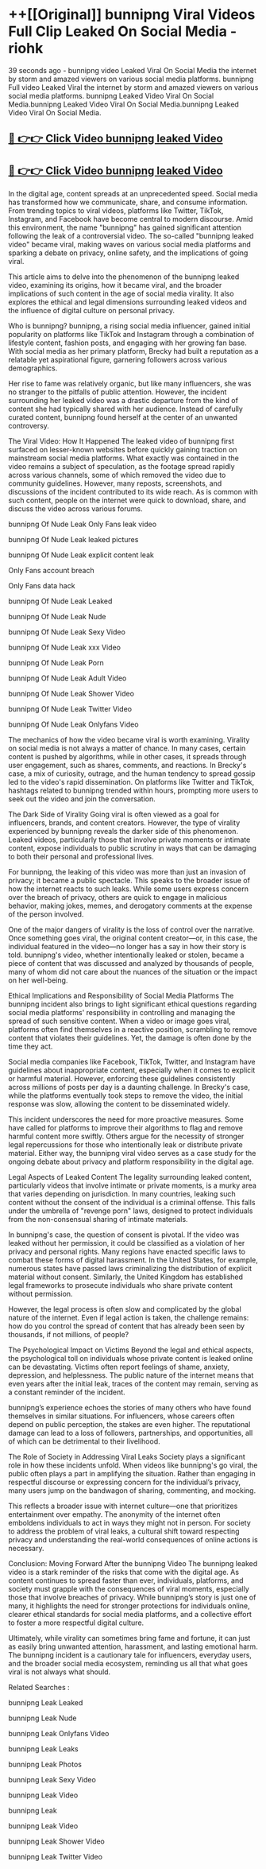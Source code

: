 # ++[[Original]] bunnipng Viral Videos Full Clip Leaked On Social Media - riohk<br>

39 seconds ago - bunnipng video Leaked Viral On Social Media the internet by storm and amazed viewers on various social media platforms.
bunnipng Full video Leaked Viral the internet by storm and amazed viewers on various social media platforms. bunnipng Leaked Video Viral On Social Media.bunnipng Leaked Video Viral On Social Media.bunnipng Leaked Video Viral On Social Media.<br>


## [🔴 👉👉 Click Video bunnipng leaked Video ](https://onlyclips.site?title=bunnipng&ref=git)

## [🔴 👉👉 Click Video bunnipng leaked Video ](https://onlyclips.site?title=bunnipng&ref=git)

In the digital age, content spreads at an unprecedented speed. Social media has transformed how we communicate, share, and consume information. From trending topics to viral videos, platforms like Twitter, TikTok, Instagram, and Facebook have become central to modern discourse. Amid this environment, the name "bunnipng" has gained significant attention following the leak of a controversial video. The so-called "bunnipng leaked video" became viral, making waves on various social media platforms and sparking a debate on privacy, online safety, and the implications of going viral.

This article aims to delve into the phenomenon of the bunnipng leaked video, examining its origins, how it became viral, and the broader implications of such content in the age of social media virality. It also explores the ethical and legal dimensions surrounding leaked videos and the influence of digital culture on personal privacy.

Who is bunnipng?
bunnipng, a rising social media influencer, gained initial popularity on platforms like TikTok and Instagram through a combination of lifestyle content, fashion posts, and engaging with her growing fan base. With social media as her primary platform, Brecky had built a reputation as a relatable yet aspirational figure, garnering followers across various demographics.

Her rise to fame was relatively organic, but like many influencers, she was no stranger to the pitfalls of public attention. However, the incident surrounding her leaked video was a drastic departure from the kind of content she had typically shared with her audience. Instead of carefully curated content, bunnipng found herself at the center of an unwanted controversy.

The Viral Video: How It Happened
The leaked video of bunnipng first surfaced on lesser-known websites before quickly gaining traction on mainstream social media platforms. What exactly was contained in the video remains a subject of speculation, as the footage spread rapidly across various channels, some of which removed the video due to community guidelines. However, many reposts, screenshots, and discussions of the incident contributed to its wide reach. As is common with such content, people on the internet were quick to download, share, and discuss the video across various forums.

bunnipng Of Nude Leak Only Fans leak video

bunnipng Of Nude Leak leaked pictures

bunnipng Of Nude Leak explicit content leak

Only Fans account breach

Only Fans data hack

bunnipng Of Nude Leak Leaked

bunnipng Of Nude Leak Nude

bunnipng Of Nude Leak Sexy Video

bunnipng Of Nude Leak xxx Video

bunnipng Of Nude Leak Porn

bunnipng Of Nude Leak Adult Video

bunnipng Of Nude Leak Shower Video

bunnipng Of Nude Leak Twitter Video

bunnipng Of Nude Leak Onlyfans Video

The mechanics of how the video became viral is worth examining. Virality on social media is not always a matter of chance. In many cases, certain content is pushed by algorithms, while in other cases, it spreads through user engagement, such as shares, comments, and reactions. In Brecky's case, a mix of curiosity, outrage, and the human tendency to spread gossip led to the video's rapid dissemination. On platforms like Twitter and TikTok, hashtags related to bunnipng trended within hours, prompting more users to seek out the video and join the conversation.

The Dark Side of Virality
Going viral is often viewed as a goal for influencers, brands, and content creators. However, the type of virality experienced by bunnipng reveals the darker side of this phenomenon. Leaked videos, particularly those that involve private moments or intimate content, expose individuals to public scrutiny in ways that can be damaging to both their personal and professional lives.

For bunnipng, the leaking of this video was more than just an invasion of privacy; it became a public spectacle. This speaks to the broader issue of how the internet reacts to such leaks. While some users express concern over the breach of privacy, others are quick to engage in malicious behavior, making jokes, memes, and derogatory comments at the expense of the person involved.

One of the major dangers of virality is the loss of control over the narrative. Once something goes viral, the original content creator—or, in this case, the individual featured in the video—no longer has a say in how their story is told. bunnipng's video, whether intentionally leaked or stolen, became a piece of content that was discussed and analyzed by thousands of people, many of whom did not care about the nuances of the situation or the impact on her well-being.

Ethical Implications and Responsibility of Social Media Platforms
The bunnipng incident also brings to light significant ethical questions regarding social media platforms' responsibility in controlling and managing the spread of such sensitive content. When a video or image goes viral, platforms often find themselves in a reactive position, scrambling to remove content that violates their guidelines. Yet, the damage is often done by the time they act.

Social media companies like Facebook, TikTok, Twitter, and Instagram have guidelines about inappropriate content, especially when it comes to explicit or harmful material. However, enforcing these guidelines consistently across millions of posts per day is a daunting challenge. In Brecky's case, while the platforms eventually took steps to remove the video, the initial response was slow, allowing the content to be disseminated widely.

This incident underscores the need for more proactive measures. Some have called for platforms to improve their algorithms to flag and remove harmful content more swiftly. Others argue for the necessity of stronger legal repercussions for those who intentionally leak or distribute private material. Either way, the bunnipng viral video serves as a case study for the ongoing debate about privacy and platform responsibility in the digital age.

Legal Aspects of Leaked Content
The legality surrounding leaked content, particularly videos that involve intimate or private moments, is a murky area that varies depending on jurisdiction. In many countries, leaking such content without the consent of the individual is a criminal offense. This falls under the umbrella of "revenge porn" laws, designed to protect individuals from the non-consensual sharing of intimate materials.

In bunnipng's case, the question of consent is pivotal. If the video was leaked without her permission, it could be classified as a violation of her privacy and personal rights. Many regions have enacted specific laws to combat these forms of digital harassment. In the United States, for example, numerous states have passed laws criminalizing the distribution of explicit material without consent. Similarly, the United Kingdom has established legal frameworks to prosecute individuals who share private content without permission.

However, the legal process is often slow and complicated by the global nature of the internet. Even if legal action is taken, the challenge remains: how do you control the spread of content that has already been seen by thousands, if not millions, of people?

The Psychological Impact on Victims
Beyond the legal and ethical aspects, the psychological toll on individuals whose private content is leaked online can be devastating. Victims often report feelings of shame, anxiety, depression, and helplessness. The public nature of the internet means that even years after the initial leak, traces of the content may remain, serving as a constant reminder of the incident.

bunnipng’s experience echoes the stories of many others who have found themselves in similar situations. For influencers, whose careers often depend on public perception, the stakes are even higher. The reputational damage can lead to a loss of followers, partnerships, and opportunities, all of which can be detrimental to their livelihood.

The Role of Society in Addressing Viral Leaks
Society plays a significant role in how these incidents unfold. When videos like bunnipng's go viral, the public often plays a part in amplifying the situation. Rather than engaging in respectful discourse or expressing concern for the individual’s privacy, many users jump on the bandwagon of sharing, commenting, and mocking.

This reflects a broader issue with internet culture—one that prioritizes entertainment over empathy. The anonymity of the internet often emboldens individuals to act in ways they might not in person. For society to address the problem of viral leaks, a cultural shift toward respecting privacy and understanding the real-world consequences of online actions is necessary.

Conclusion: Moving Forward After the bunnipng Video
The bunnipng leaked video is a stark reminder of the risks that come with the digital age. As content continues to spread faster than ever, individuals, platforms, and society must grapple with the consequences of viral moments, especially those that involve breaches of privacy. While bunnipng’s story is just one of many, it highlights the need for stronger protections for individuals online, clearer ethical standards for social media platforms, and a collective effort to foster a more respectful digital culture.

Ultimately, while virality can sometimes bring fame and fortune, it can just as easily bring unwanted attention, harassment, and lasting emotional harm. The bunnipng incident is a cautionary tale for influencers, everyday users, and the broader social media ecosystem, reminding us all that what goes viral is not always what should.

Related Searches :

bunnipng Leak Leaked

bunnipng Leak Nude

bunnipng Leak Onlyfans Video

bunnipng Leak Leaks

bunnipng Leak Photos

bunnipng Leak Sexy Video

bunnipng Leak Video

bunnipng Leak

bunnipng Leak Video

bunnipng Leak Shower Video

bunnipng Leak Twitter Video

